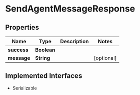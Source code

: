 

# SendAgentMessageResponse


## Properties

| Name | Type | Description | Notes |
|------------ | ------------- | ------------- | -------------|
|**success** | **Boolean** |  |  |
|**message** | **String** |  |  [optional] |


## Implemented Interfaces

* Serializable


